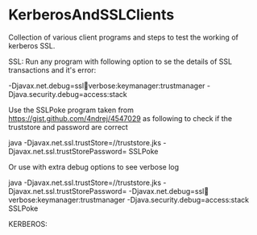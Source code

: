 # KerberosAndSSLClients

Collection of various client programs and steps to test the working of kerberos SSL. 

SSL:
Run any program with following option to se the details of SSL transactions and it's error:

-Djavax.net.debug=ssl:handshake:verbose:keymanager:trustmanager -Djava.security.debug=access:stack

Use the SSLPoke program taken from https://gist.github.com/4ndrej/4547029 as following to check if the truststore and password are correct 

java -Djavax.net.ssl.trustStore=/<path of trustore>/truststore.jks -Djavax.net.ssl.trustStorePassword=<password> SSLPoke <host> <port>
  
  Or use with extra debug options to see verbose log
  
java -Djavax.net.ssl.trustStore=/<path of trustore>/truststore.jks -Djavax.net.ssl.trustStorePassword=<password> -Djavax.net.debug=ssl:handshake:verbose:keymanager:trustmanager -Djava.security.debug=access:stack SSLPoke <host> <port>
  
  
  KERBEROS:
  
  
